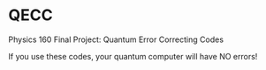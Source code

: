 # QECC
Physics 160 Final Project: Quantum Error Correcting Codes

If you use these codes, your quantum computer will have NO errors!
